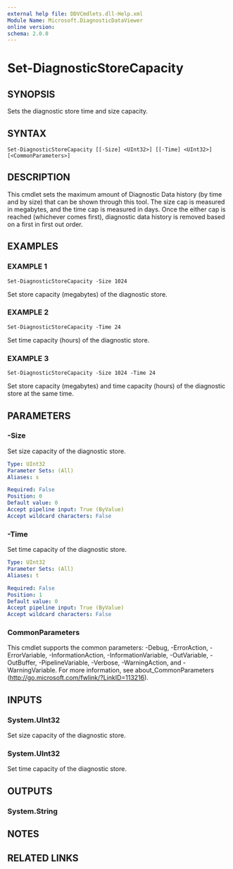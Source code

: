 ```yaml
---
external help file: DDVCmdlets.dll-Help.xml
Module Name: Microsoft.DiagnosticDataViewer
online version:
schema: 2.0.0
---
```


# Set-DiagnosticStoreCapacity

## SYNOPSIS
Sets the diagnostic store time and size capacity.

## SYNTAX

```
Set-DiagnosticStoreCapacity [[-Size] <UInt32>] [[-Time] <UInt32>] [<CommonParameters>]
```

## DESCRIPTION
This cmdlet sets the maximum amount of Diagnostic Data history (by time and by size) that can be shown through this tool.
The size cap is measured in megabytes, and the time cap is measured in days.
Once the either cap is reached (whichever comes first), diagnostic data history is removed based on a first in first out order.

## EXAMPLES

### EXAMPLE 1
```
Set-DiagnosticStoreCapacity -Size 1024
```

Set store capacity (megabytes) of the diagnostic store.

### EXAMPLE 2
```
Set-DiagnosticStoreCapacity -Time 24
```

Set time capacity (hours) of the diagnostic store.

### EXAMPLE 3
```
Set-DiagnosticStoreCapacity -Size 1024 -Time 24
```

Set store capacity (megabytes) and time capacity (hours) of the diagnostic store at the same time.

## PARAMETERS

### -Size
Set size capacity of the diagnostic store.

```yaml
Type: UInt32
Parameter Sets: (All)
Aliases: s

Required: False
Position: 0
Default value: 0
Accept pipeline input: True (ByValue)
Accept wildcard characters: False
```

### -Time
Set time capacity of the diagnostic store.

```yaml
Type: UInt32
Parameter Sets: (All)
Aliases: t

Required: False
Position: 1
Default value: 0
Accept pipeline input: True (ByValue)
Accept wildcard characters: False
```

### CommonParameters
This cmdlet supports the common parameters: -Debug, -ErrorAction, -ErrorVariable, -InformationAction, -InformationVariable, -OutVariable, -OutBuffer, -PipelineVariable, -Verbose, -WarningAction, and -WarningVariable. For more information, see about_CommonParameters (http://go.microsoft.com/fwlink/?LinkID=113216).

## INPUTS

### System.UInt32
Set size capacity of the diagnostic store.

### System.UInt32
Set time capacity of the diagnostic store.

## OUTPUTS

### System.String
## NOTES

## RELATED LINKS
